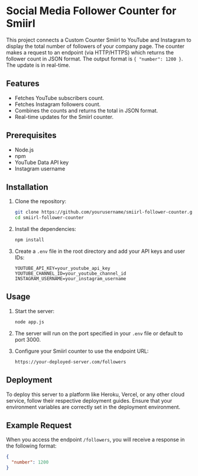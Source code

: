 # Social Media Follower Counter for Smiirl

This project connects a Custom Counter Smiirl to YouTube and Instagram to display the total number of followers of your company page. The counter makes a request to an endpoint (via HTTP/HTTPS) which returns the follower count in JSON format. The output format is `{ "number": 1200 }`. The update is in real-time.

## Features

- Fetches YouTube subscribers count.
- Fetches Instagram followers count.
- Combines the counts and returns the total in JSON format.
- Real-time updates for the Smiirl counter.

## Prerequisites

- Node.js
- npm
- YouTube Data API key
- Instagram username

## Installation

1. Clone the repository:

   ```bash
   git clone https://github.com/yourusername/smiirl-follower-counter.git
   cd smiirl-follower-counter
   ```

2. Install the dependencies:

   ```bash
   npm install
   ```

3. Create a `.env` file in the root directory and add your API keys and user IDs:

   ```plaintext
   YOUTUBE_API_KEY=your_youtube_api_key
   YOUTUBE_CHANNEL_ID=your_youtube_channel_id
   INSTAGRAM_USERNAME=your_instagram_username
   ```

## Usage

1. Start the server:

   ```bash
   node app.js
   ```

2. The server will run on the port specified in your `.env` file or default to port 3000.

3. Configure your Smiirl counter to use the endpoint URL:

   ```plaintext
   https://your-deployed-server.com/followers
   ```

## Deployment

To deploy this server to a platform like Heroku, Vercel, or any other cloud service, follow their respective deployment guides. Ensure that your environment variables are correctly set in the deployment environment.

## Example Request

When you access the endpoint `/followers`, you will receive a response in the following format:

```json
{
  "number": 1200
}
```
